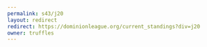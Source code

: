 ```yaml
---
permalink: s43/j20
layout: redirect
redirect: https://dominionleague.org/current_standings?div=j20
owner: truffles
---
```

